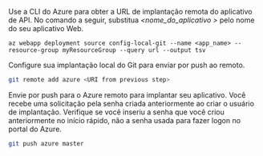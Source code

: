 Use a CLI do Azure para obter a URL de implantação remota do aplicativo de API. No comando a seguir, substitua *\<nome_do_aplicativo >* pelo nome do seu aplicativo Web.

```azurecli-interactive
az webapp deployment source config-local-git --name <app_name> --resource-group myResourceGroup --query url --output tsv
```

Configure sua implantação local do Git para enviar por push ao remoto.

```bash
git remote add azure <URI from previous step>
```

Envie por push para o Azure remoto para implantar seu aplicativo. Você recebe uma solicitação pela senha criada anteriormente ao criar o usuário de implantação. Verifique se você inseriu a senha que você criou anteriormente no início rápido, não a senha usada para fazer logon no portal do Azure.

```bash
git push azure master
```
